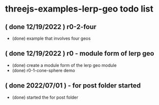 # threejs-examples-lerp-geo todo list

## ( done 12/19/2022 ) r0-2-four
* (done) example that involves four geos

## ( done 12/19/2022 ) r0 - module form of lerp geo
* (done) create a module form of the lerp geo module
* (done) r0-1-cone-sphere demo

## ( done 2022/07/01 ) - for post folder started
* (done) started the for post folder 